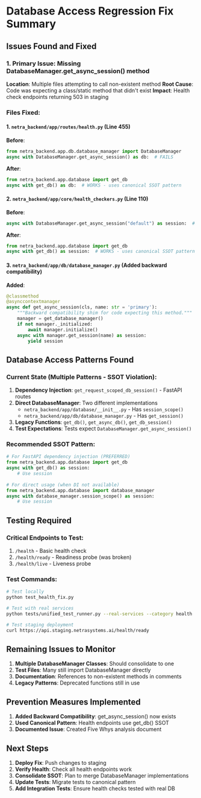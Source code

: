 # Database Access Regression Fix Summary

## Issues Found and Fixed

### 1. Primary Issue: Missing DatabaseManager.get_async_session() method
**Location**: Multiple files attempting to call non-existent method
**Root Cause**: Code was expecting a class/static method that didn't exist
**Impact**: Health check endpoints returning 503 in staging

### Files Fixed:

#### 1. `netra_backend/app/routes/health.py` (Line 455)
**Before**:
```python
from netra_backend.app.db.database_manager import DatabaseManager
async with DatabaseManager.get_async_session() as db:  # FAILS
```

**After**:
```python
from netra_backend.app.database import get_db
async with get_db() as db:  # WORKS - uses canonical SSOT pattern
```

#### 2. `netra_backend/app/core/health_checkers.py` (Line 110)
**Before**:
```python
async with DatabaseManager.get_async_session("default") as session:  # FAILS
```

**After**:
```python
from netra_backend.app.database import get_db
async with get_db() as session:  # WORKS - uses canonical SSOT pattern
```

#### 3. `netra_backend/app/db/database_manager.py` (Added backward compatibility)
**Added**:
```python
@classmethod
@asynccontextmanager
async def get_async_session(cls, name: str = 'primary'):
    """Backward compatibility shim for code expecting this method."""
    manager = get_database_manager()
    if not manager._initialized:
        await manager.initialize()
    async with manager.get_session(name) as session:
        yield session
```

## Database Access Patterns Found

### Current State (Multiple Patterns - SSOT Violation):
1. **Dependency Injection**: `get_request_scoped_db_session()` - FastAPI routes
2. **Direct DatabaseManager**: Two different implementations
   - `netra_backend/app/database/__init__.py` - Has `session_scope()` 
   - `netra_backend/app/db/database_manager.py` - Has `get_session()`
3. **Legacy Functions**: `get_db()`, `get_async_db()`, `get_db_session()`
4. **Test Expectations**: Tests expect `DatabaseManager.get_async_session()`

### Recommended SSOT Pattern:
```python
# For FastAPI dependency injection (PREFERRED)
from netra_backend.app.database import get_db
async with get_db() as session:
    # Use session
    
# For direct usage (when DI not available)
from netra_backend.app.database import database_manager
async with database_manager.session_scope() as session:
    # Use session
```

## Testing Required

### Critical Endpoints to Test:
1. `/health` - Basic health check
2. `/health/ready` - Readiness probe (was broken)
3. `/health/live` - Liveness probe

### Test Commands:
```bash
# Test locally
python test_health_fix.py

# Test with real services
python tests/unified_test_runner.py --real-services --category health

# Test staging deployment
curl https://api.staging.netrasystems.ai/health/ready
```

## Remaining Issues to Monitor

1. **Multiple DatabaseManager Classes**: Should consolidate to one
2. **Test Files**: Many still import DatabaseManager directly
3. **Documentation**: References to non-existent methods in comments
4. **Legacy Patterns**: Deprecated functions still in use

## Prevention Measures Implemented

1. **Added Backward Compatibility**: get_async_session() now exists
2. **Used Canonical Pattern**: Health endpoints use get_db() SSOT
3. **Documented Issue**: Created Five Whys analysis document

## Next Steps

1. **Deploy Fix**: Push changes to staging
2. **Verify Health**: Check all health endpoints work
3. **Consolidate SSOT**: Plan to merge DatabaseManager implementations
4. **Update Tests**: Migrate tests to canonical pattern
5. **Add Integration Tests**: Ensure health checks tested with real DB